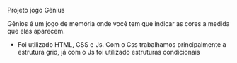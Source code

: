 Projeto jogo Gênius

Gênios é um jogo de memória onde você tem que indicar as cores a medida que elas aparecem.
 - Foi utilizado HTML, CSS e Js. Com o Css trabalhamos principalmente a estrutura grid, já com o Js foi utilizado estruturas condicionais 